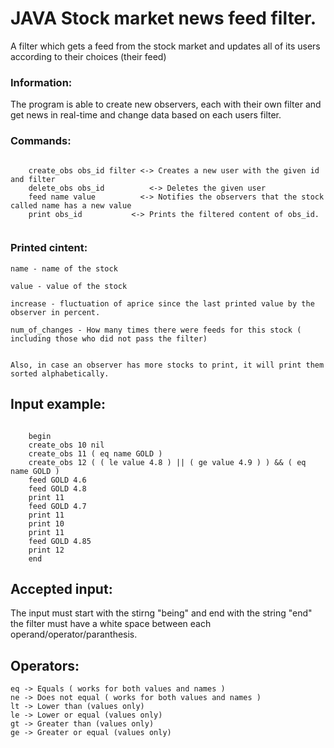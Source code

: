 # JAVA Stock market news feed filter.

A filter which gets a feed from the stock market and updates all of its users according
to their choices (their feed)


### Information:
The program is able to create new observers, each with their own filter and get news in real-time
and change data based on each users filter.


### Commands:
```

	create_obs obs_id filter <-> Creates a new user with the given id and filter
	delete_obs​ ​obs_id 		 <-> Deletes the given user
	feed​ ​name​ ​value			 <-> Notifies the observers that the stock called name has a new value
	print​ ​obs_id 			 <-> Prints the filtered content of obs_id.
	

```

### Printed cintent:
```
name - name of the stock

value - value of the stock

increase ​- fluctuation of aprice since the last printed value by the observer in percent.
													
num_of_changes ​- How many times there were feeds for this stock ( including those who did not pass the filter)


Also, in case an observer has more stocks to print, it will print them sorted alphabetically.

```




## Input example:


```

	begin
	create_obs 10 nil
	create_obs 11 ( eq name GOLD )
	create_obs 12 ( ( le value 4.8 ) || ( ge value 4.9 ) ) && ( eq name GOLD )
	feed GOLD 4.6
	feed GOLD 4.8
	print 11
	feed GOLD 4.7
	print 11
	print 10
	print 11
	feed GOLD 4.85
	print 12
	end

```


## Accepted input:

The input must start with the stirng "being" and end with the string "end"
the filter must have a white space between each operand/operator/paranthesis.

## Operators:
```
eq -> Equals ( works for both values and names )
ne -> Does not equal ( works for both values and names )
lt -> Lower than (values only)
le -> Lower or equal (values only)
gt -> Greater than (values only)
ge -> Greater or equal (values only)
```





